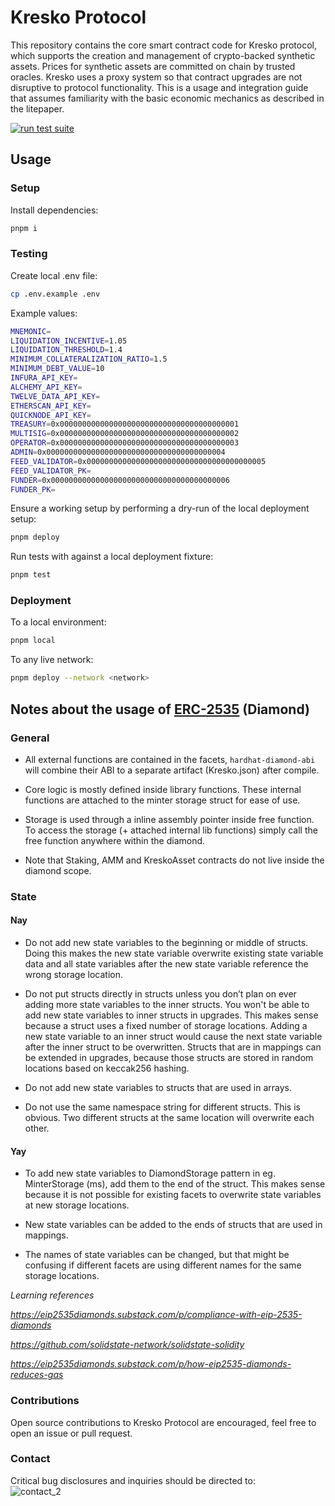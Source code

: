 # Kresko Protocol

This repository contains the core smart contract code for Kresko protocol, which supports the creation and management of crypto-backed synthetic assets. Prices for synthetic assets are committed on chain by trusted oracles. Kresko uses a proxy system so that contract upgrades are not disruptive to protocol functionality. This is a usage and integration guide that assumes familiarity with the basic economic mechanics as described in the litepaper.

[![run test suite](https://github.com/kreskohq/kresko-protocol/actions/workflows/run-test-suite.yml/badge.svg)](https://github.com/kreskohq/kresko-protocol/actions/workflows/run-test-suite.yml)

## Usage

### Setup

Install dependencies:

```sh
pnpm i
```

### Testing

Create local .env file:

```sh
cp .env.example .env
```

Example values:

```sh
MNEMONIC=
LIQUIDATION_INCENTIVE=1.05
LIQUIDATION_THRESHOLD=1.4
MINIMUM_COLLATERALIZATION_RATIO=1.5
MINIMUM_DEBT_VALUE=10
INFURA_API_KEY=
ALCHEMY_API_KEY=
TWELVE_DATA_API_KEY=
ETHERSCAN_API_KEY=
QUICKNODE_API_KEY=
TREASURY=0x0000000000000000000000000000000000000001
MULTISIG=0x0000000000000000000000000000000000000002
OPERATOR=0x0000000000000000000000000000000000000003
ADMIN=0x0000000000000000000000000000000000000004
FEED_VALIDATOR=0x0000000000000000000000000000000000000005
FEED_VALIDATOR_PK=
FUNDER=0x0000000000000000000000000000000000000006
FUNDER_PK=

```

Ensure a working setup by performing a dry-run of the local deployment setup:

```sh
pnpm deploy
```

Run tests with against a local deployment fixture:

```sh
pnpm test
```

### Deployment

To a local environment:

```sh
pnpm local
```

To any live network:

```sh
pnpm deploy --network <network>
```

## Notes about the usage of [ERC-2535](https://eips.ethereum.org/EIPS/eip-2535) (Diamond)

### General

-   All external functions are contained in the facets, `hardhat-diamond-abi` will combine their ABI to a separate artifact (Kresko.json) after compile.

-   Core logic is mostly defined inside library functions. These internal functions are attached to the minter storage struct for ease of use.

-   Storage is used through a inline assembly pointer inside free function. To access the storage (+ attached internal lib functions) simply call the free function anywhere within the diamond.

-   Note that Staking, AMM and KreskoAsset contracts do not live inside the diamond scope.

### State

#### Nay

-   Do not add new state variables to the beginning or middle of structs. Doing this makes the new state variable overwrite existing state variable data and all state variables after the new state variable reference the wrong storage location.

-   Do not put structs directly in structs unless you don’t plan on ever adding more state variables to the inner structs. You won't be able to add new state variables to inner structs in upgrades. This makes sense because a struct uses a fixed number of storage locations. Adding a new state variable to an inner struct would cause the next state variable after the inner struct to be overwritten. Structs that are in mappings can be extended in upgrades, because those structs are stored in random locations based on keccak256 hashing.

-   Do not add new state variables to structs that are used in arrays.

-   Do not use the same namespace string for different structs. This is obvious. Two different structs at the same location will overwrite each other.

#### Yay

-   To add new state variables to DiamondStorage pattern in eg. MinterStorage (ms), add them to the end of the struct. This makes sense because it is not possible for existing facets to overwrite state variables at new storage locations.

-   New state variables can be added to the ends of structs that are used in mappings.

-   The names of state variables can be changed, but that might be confusing if different facets are using different names for the same storage locations.

_Learning references_

_https://eip2535diamonds.substack.com/p/compliance-with-eip-2535-diamonds_

_https://github.com/solidstate-network/solidstate-solidity_

_https://eip2535diamonds.substack.com/p/how-eip2535-diamonds-reduces-gas_

### Contributions

Open source contributions to Kresko Protocol are encouraged, feel free to open an issue or pull request.

### Contact

Critical bug disclosures and inquiries should be directed to: <br> ![contact_2](https://user-images.githubusercontent.com/15370712/167093578-d6c0acd8-f32c-4ca3-b22e-76c2eef7f0e3.png)
